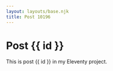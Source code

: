 ```yaml
---
layout: layouts/base.njk
title: Post 10196
---
```


# Post {{ id }}

This is post {{ id }} in my Eleventy project.
